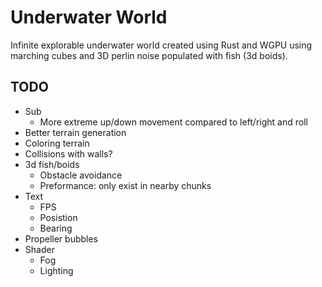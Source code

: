 # Underwater World

Infinite explorable underwater world created using Rust and WGPU using marching cubes and 3D perlin noise populated with fish (3d boids).

## TODO

- Sub
    - More extreme up/down movement compared to left/right and roll
- Better terrain generation
- Coloring terrain
- Collisions with walls?
- 3d fish/boids
    - Obstacle avoidance
    - Preformance: only exist in nearby chunks
- Text
    - FPS
    - Posistion
    - Bearing
- Propeller bubbles
- Shader
    - Fog
    - Lighting
